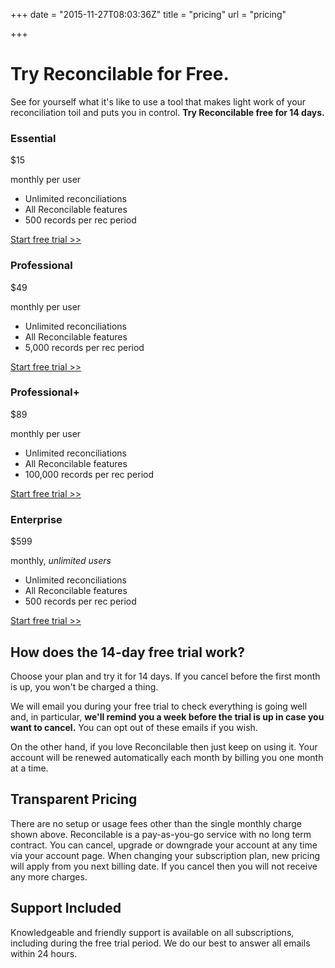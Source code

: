 +++
date = "2015-11-27T08:03:36Z"
title = "pricing"
url = "pricing"

+++
# Try Reconcilable for Free.

See for yourself what it's like to use a tool that makes light work of your reconciliation toil and puts you in control. **Try Reconcilable free for 14 days.**

<div class="row">
<div class="col-md-3">
  <div class="plan">
  <h3>Essential</h3>
  <div>
    <p class="price"><span class="curr">$</span>15</p>
    <p>monthly per user</p>
  </div>
  <ul>
    <li>Unlimited reconciliations</li>
    <li>All Reconcilable features</li>
    <li>500 records per rec period</li>
  </ul>
  <div class="signup"><a class="btn orange" href="/account/register?planId=1">Start free trial &gt;&gt;</a></div>
  </div>
</div>
<div class="col-md-3">
  <div class="plan">
  <h3>Professional</h3>
  <div>
    <p class="price"><span class="curr">$</span>49</p>
    <p>monthly per user</p>
  </div>
  <ul>
    <li>Unlimited reconciliations</li>
    <li>All Reconcilable features</li>
    <li>5,000 records per rec period</li>
  </ul>
  <div class="signup"><a class="btn orange" href="/account/register?planId=2">Start free trial &gt;&gt;</a></div>
  </div>
</div>
<div class="col-md-3">
  <div class="plan">
    <h3>Professional+</h3>
    <div>
      <p class="price"><span class="curr">$</span>89</p>
      <p>monthly per user</p>
    </div>
    <ul>
      <li>Unlimited reconciliations</li>
      <li>All Reconcilable features</li>
      <li>100,000 records per rec period</li>
    </ul>
    <div class="signup"><a class="btn orange" href="/account/register?planId=3">Start free trial &gt;&gt;</a></div>
  </div>
</div>
<div class="col-md-3">
  <div class="plan">
  <h3>Enterprise</h3>
  <div>
    <p class="price"><span class="curr">$</span>599</p>
    <p>monthly, <em>unlimited users</em></p>
  </div>
  <ul>
    <li>Unlimited reconciliations</li>
    <li>All Reconcilable features</li>
    <li>500 records per rec period</li>
  </ul>
  <div class="signup"><a class="btn orange" href="/account/register?planId=4">Start free trial &gt;&gt;</a></div>
  </div>
</div>
</div>

## How does the 14-day free trial work?

Choose your plan and try it for 14 days. If you cancel before the first month is up, you won't be charged a thing.

We will email you during your free trial to check everything is going well and, in particular, **we'll remind you a week before the trial is up in case you want to cancel.** You can opt out of these emails if you wish.

On the other hand, if you love Reconcilable then just keep on using it. Your account will be renewed automatically each month by billing you one month at a time.

## Transparent Pricing

There are no setup or usage fees other than the single monthly charge shown above. Reconcilable is a pay-as-you-go service with no long term contract. You can cancel, upgrade or downgrade your account at any time via your account page. When changing your subscription plan, new pricing will apply from you next billing date. If you cancel then you will not receive any more charges.

## Support Included

Knowledgeable and friendly support is available on all subscriptions, including during the free trial period. We do our best to answer all emails within 24 hours.
